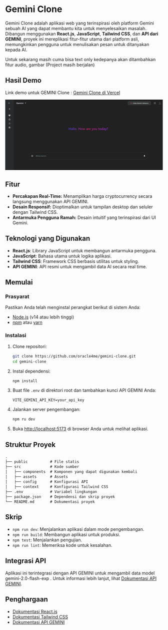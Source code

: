 # Gemini Clone

Gemini Clone adalah aplikasi web yang terinspirasi oleh platform Gemini sebuah AI yang dapat membantu kita untuk menyelesaikan masalah. Dibangun menggunakan **React.js**, **JavaScript**, **Tailwind CSS**, dan **API dari GEMINI**, proyek ini mereplikasi fitur-fitur utama dari platform asli, memungkinkan pengguna untuk menulisakan pesan untuk ditanyakan kepada AI.

Untuk sekarang masih cuma bisa text only kedepanya akan ditambahkan fitur audio, gambar (Project masih berjalan)

## Hasil Demo
Link demo untuk GEMINI Clone : [Gemini Clone di Vercel](https://gemini-clone-zeta-seven.vercel.app/)


![Demo](public/demo.png)

## Fitur

- **Percakapan Real-Time:** Menampilkan harga cryptocurrency secara langsung menggunakan API GEMINI.
- **Desain Responsif:** Dioptimalkan untuk tampilan desktop dan seluler dengan Tailwind CSS.
- **Antarmuka Pengguna Ramah:** Desain intuitif yang terinspirasi dari UI Gemini.

## Teknologi yang Digunakan

- **React.js**: Library JavaScript untuk membangun antarmuka pengguna.
- **JavaScript**: Bahasa utama untuk logika aplikasi.
- **Tailwind CSS**: Framework CSS berbasis utilitas untuk styling.
- **API GEMINI**: API resmi untuk mengambil data AI secara real time.

## Memulai

### Prasyarat

Pastikan Anda telah menginstal perangkat berikut di sistem Anda:

- [Node.js](https://nodejs.org/) (v14 atau lebih tinggi)
- [npm](https://www.npmjs.com/) atau [yarn](https://yarnpkg.com/)

### Instalasi

1. Clone repositori:
   ```bash
   git clone https://github.com/oracle4me/gemini-clone.git
   cd gemini-clone
   ```

2. Instal dependensi:
   ```bash
   npm install
   ```

3. Buat file `.env` di direktori root dan tambahkan kunci API GEMINI Anda:
   ```env
   VITE_GEMINI_API_KEY=your_api_key
   ```

4. Jalankan server pengembangan:
   ```bash
   npm ru dev
   ```

5. Buka [http://localhost:5173](http://localhost:5173) di browser Anda untuk melihat aplikasi.

## Struktur Proyek

```plaintext
.
├── public          # File statis
├── src             # Kode sumber
│   ├── components  # Komponen yang dapat digunakan kembali
│   ├── assets      # Assets
│   ├── config      # Konfigurasi API
│   ├── context     # Konfigurasi Tailwind CSS
├── .env            # Variabel lingkungan
├── package.json    # Dependensi dan skrip proyek
└── README.md       # Dokumentasi proyek
```

## Skrip

- `npm run dev`: Menjalankan aplikasi dalam mode pengembangan.
- `npm run build`: Membangun aplikasi untuk produksi.
- `npm test`: Menjalankan pengujian.
- `npm run lint`: Memeriksa kode untuk kesalahan.

## Integrasi API

Aplikasi ini terintegrasi dengan API GEMINI untuk mengambil data model gemini-2.0-flash-exp . Untuk informasi lebih lanjut, lihat [Dokumentasi API GEMINI](https://ai.google.dev/gemini-api/docs?hl=id).

## Penghargaan

- [Dokumentasi React.js](https://reactjs.org/docs/)
- [Dokumentasi Tailwind CSS](https://tailwindcss.com/docs)
- [Dokumentasi API GEMINI](https://ai.google.dev/gemini-api/docs?hl=id)
